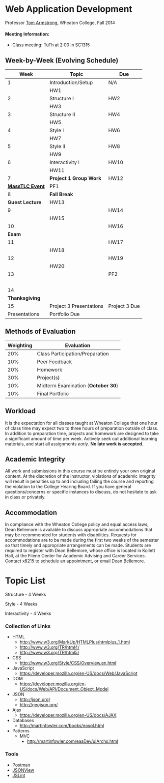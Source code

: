 # Web Application Development

Professor [Tom Armstrong](http://tarmstro.github.io/), Wheaton College, Fall 2014

#### Meeting Information:

* Class meeting: TuTh at 2:00 in SC1315

## Week-by-Week (Evolving Schedule)

Week  | Topic | Due
------------- | ------------- | -------------
1 | Introduction/Setup |  N/A
 |  | HW1
2 | Structure I | HW2
 |  | HW3
3 | Structure II | HW4
 |  | HW5
4 | Style I | HW6
 |  | HW7
5 | Style II | HW8
 |  | HW9
6 | Interactivity I | HW10
 |  | HW11
7 | **Project 1 Group Work** | HW12
 | [**MassTLC Event**](http://www.eventbrite.com/e/networking-career-fair-tickets-12756833031) | PF1
8 | **Fall Break** | &nbsp;
 | **Guest Lecture** | HW13
9 |  | HW14
 |  | HW15
10 |  | HW16
 | **Exam** | &nbsp;
11 |  | HW17
 |  |  HW18
12 |  | HW19
 |  | HW20
13 |  | PF2
 |  | &nbsp;
14 |  | &nbsp;
 | **Thanksgiving** | &nbsp;
15 | Project 3 Presentations | Project 3 Due
 | Presentations | Portfolio Due

## Methods of Evaluation

Weighting  | Evaluation
------------- | ------------- 
20% | Class Participation/Preparation
10% | Peer Feedback
20% | Homework
30% | Project(s)
10% | Midterm Examination (**October 30**)
10% | Final Portfolio

## Workload

It is the expectation for all classes taught at Wheaton College that one hour of class time may expect two to three hours of preparation outside of class.  In addition to preparation time, projects and homework are designed to take a significant amount of time per week.  Actively seek out additional learning materials, and start all assignments _early_. **No late work is accepted**.

## Academic Integrity

All work and submissions in this course must be entirely your own original content.  At the discretion of the instructor, violations of academic integrity will result in penalties up to and including failing the course and reporting the violation to the College Hearing Board. If you have general questions/concerns or specific instances to discuss, do not hesitate to ask in class or privately.

## Accommodation

In compliance with the Wheaton College policy and equal access laws, Dean Bellemore is available to discuss appropriate accommodations that may be recommended for students with disabilities. Requests for accommodations are to be made during the first two weeks of the semester so that timely and appropriate arrangements can be made. Students are required to register with Dean Bellemore, whose office is located in Kollett Hall, at the Filene Center for Academic Advising and Career Services. Contact x8215 to schedule an appointment, or email Dean Bellemore.

# Topic List

Structure - 4 Weeks

Style - 4 Weeks

Interactivity - 4 Weeks

### Collection of Links

* HTML 
	* http://www.w3.org/MarkUp/HTMLPlus/htmlplus_1.html
	* http://www.w3.org/TR/html4/
	* http://www.w3.org/TR/html5/
* CSS
	* http://www.w3.org/Style/CSS/Overview.en.html
* JavaScript
	* https://developer.mozilla.org/en-US/docs/Web/JavaScript
* DOM
	* https://developer.mozilla.org/en-US/docs/Web/API/Document_Object_Model
* JSON
	* http://json.org/
	* http://geojson.org/
* Ajax
	* https://developer.mozilla.org/en-US/docs/AJAX
* Databases
	* http://martinfowler.com/books/nosql.html
* Patterns
	* MVC
		* http://martinfowler.com/eaaDev/uiArchs.html


### Tools

* [Postman](https://chrome.google.com/webstore/detail/fdmmgilgnpjigdojojpjoooidkmcomcm)
* [JSONView](https://chrome.google.com/webstore/detail/jsonview/chklaanhfefbnpoihckbnefhakgolnmc)
* [JSLint](http://www.jslint.com/)